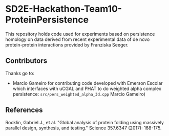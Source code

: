 # SD2E-Hackathon-Team10-ProteinPersistence

This repository holds code used for experiments based on persistence homology on data derived from recent experimental data of de novo protein-protein interactions provided by Franziska Seeger.

## Contributors

Thanks go to:

* Marcio Gameiro for contributing code developed with Emerson Escolar which interfaces with uCGAL and PHAT to do weighted alpha complex persistence: `src/pers_weighted_alpha_3d.cpp` Marcio Gameiro)

## References

Rocklin, Gabriel J., et al. "Global analysis of protein folding using massively parallel design, synthesis, and testing." Science 357.6347 (2017): 168-175.
